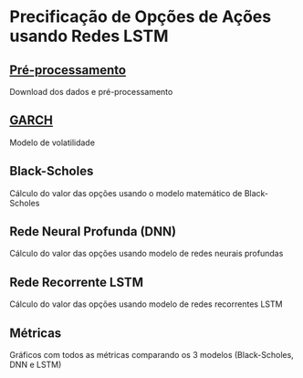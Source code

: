 # Precificação de Opções de Ações usando Redes LSTM

## [Pré-processamento](https://github.com/fernandofsilva/LSTM_Option_Pricing/blob/main/notebooks/00_pre_processamento.ipynb)
Download dos dados e pré-processamento

## [GARCH](https://github.com/fernandofsilva/LSTM_Option_Pricing/blob/main/notebooks/01_garch_volatilidade.ipynb)
Modelo de volatilidade

## Black-Scholes
Cálculo do valor das opções usando o modelo matemático de Black-Scholes

## Rede Neural Profunda (DNN)
Cálculo do valor das opções usando modelo de redes neurais profundas

## Rede Recorrente LSTM
Cálculo do valor das opções usando modelo de redes recorrentes LSTM

## Métricas
Gráficos com todos as métricas comparando os 3 modelos (Black-Scholes, DNN e LSTM)

